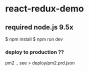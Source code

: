# react-redux-demo

## required node.js 9.5x

  $ npm install
  $ npm run dev
  
  
### deploy to production ??

  pm2 .. 
  see > deploy/pm2.prd.json
  
